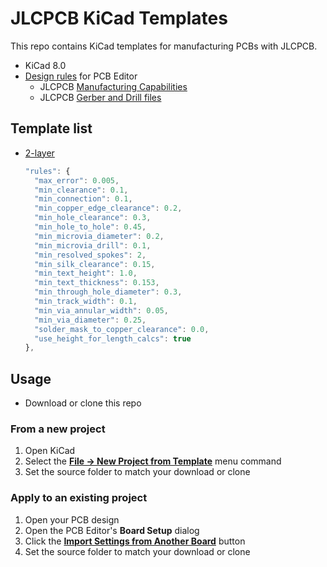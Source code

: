 # JLCPCB KiCad Templates

This repo contains KiCad templates for manufacturing PCBs with JLCPCB.

- KiCad 8.0
- [Design rules](https://docs.kicad.org/8.0/en/pcbnew/pcbnew.html#board_setup) for PCB Editor
  - JLCPCB [Manufacturing Capabilities](https://jlcpcb.com/capabilities/pcb-capabilities)
  - JLCPCB [Gerber and Drill files](https://jlcpcb.com/help/article/how-to-generate-gerber-and-drill-files-in-kicad-8)

## Template list

- [2-layer](./2-layer/)
  ```javascript
  "rules": {
    "max_error": 0.005,
    "min_clearance": 0.1,
    "min_connection": 0.1,
    "min_copper_edge_clearance": 0.2,
    "min_hole_clearance": 0.3,
    "min_hole_to_hole": 0.45,
    "min_microvia_diameter": 0.2,
    "min_microvia_drill": 0.1,
    "min_resolved_spokes": 2,
    "min_silk_clearance": 0.15,
    "min_text_height": 1.0,
    "min_text_thickness": 0.153,
    "min_through_hole_diameter": 0.3,
    "min_track_width": 0.1,
    "min_via_annular_width": 0.05,
    "min_via_diameter": 0.25,
    "solder_mask_to_copper_clearance": 0.0,
    "use_height_for_length_calcs": true
  },
  ```

## Usage

- Download or clone this repo

### From a new project

1. Open KiCad
1. Select the [**File → New Project from Template**](https://docs.kicad.org/8.0/en/kicad/kicad.html#using_templates) menu command
1. Set the source folder to match your download or clone

### Apply to an existing project

1. Open your PCB design
1. Open the PCB Editor's **Board Setup** dialog
1. Click the [**Import Settings from Another Board**](https://docs.kicad.org/8.0/en/pcbnew/pcbnew.html#importing_settings) button
1. Set the source folder to match your download or clone
